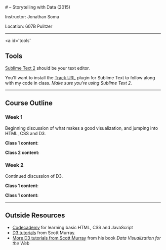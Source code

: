 #<a id='top'></a> – Storytelling with Data (2015)

Instructor: Jonathan Soma

Location: 607B Pulitzer

---

<a id='tools'</a>
  
## Tools

[Sublime Text 2](http://www.sublimetext.com/2) should be your text editor.

You'll want to install the [Track URL](https://github.com/jsoma/track_url) plugin for Sublime Text to follow along with my code in class. *Make sure you're using Sublime Text 2*.

---

<a id='course-outline'></a>

## Course Outline


### Week 1

Beginning discussion of what makes a good visualization, and jumping into HTML, CSS and D3.

**Class 1 content:**

**Class 2 content:**

### Week 2

Continued discussion of D3.

**Class 1 content:**

**Class 1 content:**

---

<a id='outside-resources'></a>

## Outside Resources


* [Codecademy](https://www.codecademy.com/) for learning basic HTML, CSS and JavaScript
* [D3 tutorials](http://alignedleft.com/tutorials/d3/) from Scott Murray.
* [More D3 tutorials from Scott Murray](http://chimera.labs.oreilly.com/books/1230000000345/ch01.html#_who_you_are) from his book *Data Visualization for the Web*